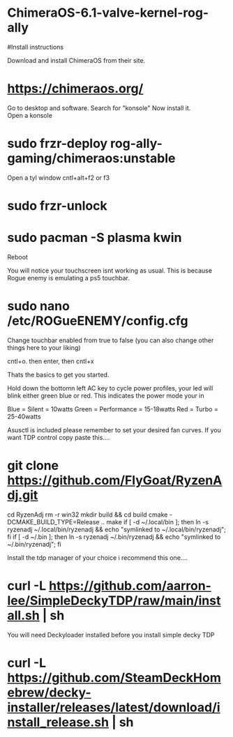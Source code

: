 # ChimeraOS-6.1-valve-kernel-rog-ally

#Install instructions 

Download and install ChimeraOS from their site. 

# https://chimeraos.org/

 Go to desktop and software.
 Search for "konsole"  Now install it.   
Open a konsole



#  sudo frzr-deploy rog-ally-gaming/chimeraos:unstable

Open a tyl window cntl+alt+f2 or f3 

#   sudo frzr-unlock
#   sudo pacman -S plasma kwin

Reboot

You will notice your touchscreen isnt working as usual. 
This is because Rogue enemy is emulating a ps5 touchbar. 

# sudo nano /etc/ROGueENEMY/config.cfg

Change touchbar enabled from true to false (you can also change other things here to your liking)

cntl+o. then enter, then cntl+x 

Thats the basics to get you started.

Hold down the bottomn left AC key to cycle power profiles, your led will blink either green blue or red.
This indicates the power mode your in 

Blue = Silent = 10watts 
Green = Performance = 15-18watts
Red = Turbo = 25-40watts 

Asusctl is included please remember to set your desired fan curves. 
If you want TDP control copy paste this....
#  git clone https://github.com/FlyGoat/RyzenAdj.git
cd RyzenAdj
rm -r win32
mkdir build && cd build
cmake -DCMAKE_BUILD_TYPE=Release ..
make
if [ -d ~/.local/bin ]; then ln -s ryzenadj ~/.local/bin/ryzenadj && echo "symlinked to ~/.local/bin/ryzenadj"; fi
if [ -d ~/.bin ]; then ln -s ryzenadj ~/.bin/ryzenadj && echo "symlinked to ~/.bin/ryzenadj"; fi

Install the tdp manager of your choice i recommend this one....

#  curl -L https://github.com/aarron-lee/SimpleDeckyTDP/raw/main/install.sh | sh

You will need Deckyloader installed before you install simple decky TDP 

#   curl -L https://github.com/SteamDeckHomebrew/decky-installer/releases/latest/download/install_release.sh | sh



